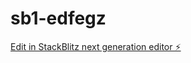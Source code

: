 # sb1-edfegz

[Edit in StackBlitz next generation editor ⚡️](https://stackblitz.com/~/github.com/alphaboi569/sb1-edfegz)